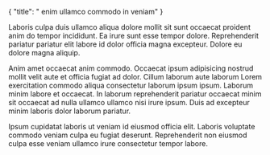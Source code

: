 {
  "title": " enim ullamco commodo in veniam"
}

Laboris culpa duis ullamco aliqua dolore mollit sit sunt occaecat proident anim do tempor incididunt. Ea irure sunt esse tempor dolore. Reprehenderit pariatur pariatur elit labore id dolor officia magna excepteur. Dolore eu dolore magna aliquip.

Anim amet occaecat anim commodo. Occaecat ipsum adipisicing nostrud mollit velit aute et officia fugiat ad dolor. Cillum laborum aute laborum Lorem exercitation commodo aliqua consectetur laborum ipsum ipsum. Laborum minim labore et occaecat. In laborum reprehenderit pariatur occaecat minim sit occaecat ad nulla ullamco ullamco nisi irure ipsum. Duis ad excepteur minim laboris dolor laborum pariatur.

Ipsum cupidatat laboris ut veniam id eiusmod officia elit. Laboris voluptate commodo veniam culpa eu fugiat deserunt. Reprehenderit non eiusmod culpa esse veniam ullamco irure consectetur tempor labore.